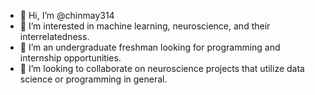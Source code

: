 - 👋 Hi, I’m @chinmay314
- 👀 I’m interested in machine learning, neuroscience, and their interrelatedness.
- 🌱 I’m an undergraduate freshman looking for programming and internship opportunities.
- 💞️ I’m looking to collaborate on neuroscience projects that utilize data science or programming in general.
